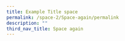 ```yaml
---
title: Example Title space
permalink: /space-2/Space-again/permalink
description: ""
third_nav_title: Space again
---
```

